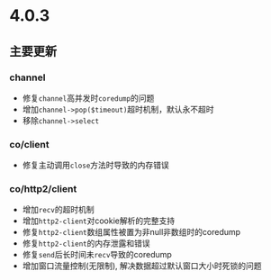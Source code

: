 # 4.0.3

主要更新
------
### channel
* 修复`channel`高并发时`coredump`的问题
* 增加`channel->pop($timeout)`超时机制，默认永不超时
* 移除`channel->select`

### co/client
* 修复主动调用`close`方法时导致的内存错误

### co/http2/client
* 增加`recv`的超时机制
* 增加`http2-client`对cookie解析的完整支持
* 修复`http2-client`数组属性被置为非null非数组时的coredump
* 修复`http2-client`的内存泄露和错误
* 修复`send`后长时间未`recv`导致的coredump
* 增加窗口流量控制(无限制), 解决数据超过默认窗口大小时死锁的问题